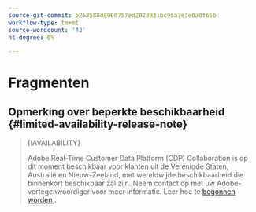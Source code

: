 ```yaml
---
source-git-commit: b253588d8960757ed2023031bc95a7e3e0a0f65b
workflow-type: tm+mt
source-wordcount: '42'
ht-degree: 0%

---
```

# Fragmenten

## Opmerking over beperkte beschikbaarheid {#limited-availability-release-note}

>[!AVAILABILITY]
>
>Adobe Real-Time Customer Data Platform (CDP) Collaboration is op dit moment beschikbaar voor klanten uit de Verenigde Staten, Australië en Nieuw-Zeeland, met wereldwijde beschikbaarheid die binnenkort beschikbaar zal zijn. Neem contact op met uw Adobe-vertegenwoordiger voor meer informatie. Leer hoe te [ begonnen worden ](/help/guide/home.md#get-started).



